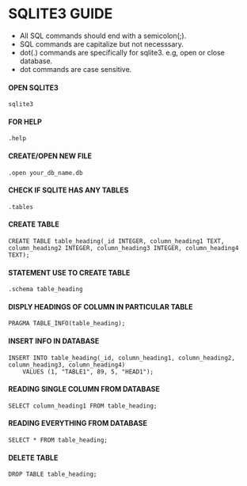# SQLITE3 GUIDE
- All SQL commands should end with a semicolon(;).
- SQL commands are capitalize but not necesssary.
- dot(.) commands are specifically for sqlite3. e.g, open or close database.
- dot commands are case sensitive.

#### OPEN SQLITE3
```
sqlite3
```

#### FOR HELP
```
.help
```

#### CREATE/OPEN NEW FILE
```
.open your_db_name.db
```

#### CHECK IF SQLITE HAS ANY TABLES
```
.tables
```

#### CREATE TABLE
```
CREATE TABLE table_heading(_id INTEGER, column_heading1 TEXT, column_heading2 INTEGER, column_heading3 INTEGER, column_heading4 TEXT);
```

#### STATEMENT USE TO CREATE TABLE
```
.schema table_heading
```

#### DISPLY HEADINGS OF COLUMN IN PARTICULAR TABLE
```
PRAGMA TABLE_INFO(table_heading);
```

#### INSERT INFO IN DATABASE
```
INSERT INTO table_heading(_id, column_heading1, column_heading2, column_heading3, column_heading4)
    VALUES (1, "TABLE1", 89, 5, "HEAD1");
```

#### READING SINGLE COLUMN FROM DATABASE
```
SELECT column_heading1 FROM table_heading;
```

#### READING EVERYTHING FROM DATABASE
```
SELECT * FROM table_heading;
```

#### DELETE TABLE
```
DROP TABLE table_heading;
```
